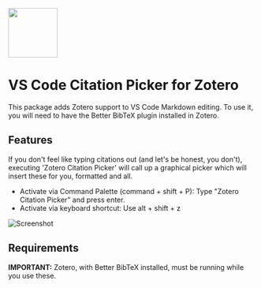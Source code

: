 <a href="https://marketplace.visualstudio.com/items?itemName=mblode.zotero">
  <img src="https://github.com/mblode/vscode-zotero/blob/master/images/icon.png?raw=true" alt="" width=100 height=100>
</a>

# VS Code Citation Picker for Zotero

This package adds Zotero support to VS Code Markdown editing. To use it, you will need to have the Better BibTeX plugin installed in Zotero.

## Features

If you don't feel like typing citations out (and let's be honest, you don't), executing 'Zotero Citation Picker' will call up a graphical picker which will insert these for you, formatted and all.

- Activate via Command Palette (command + shift + P): Type "Zotero Citation Picker" and press enter.
- Activate via keyboard shortcut: Use alt + shift + z

![Screenshot](images/screenshot.png)

## Requirements

**IMPORTANT:** Zotero, with Better BibTeX installed, must be running while you use these.
